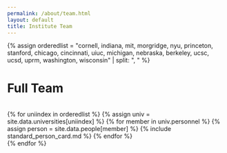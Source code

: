 ```yaml
---
permalink: /about/team.html
layout: default
title: Institute Team
---
```


{% assign orderedlist = "cornell, indiana, mit, morgridge, nyu, princeton, stanford, chicago, cincinnati, uiuc, michigan, nebraska, berkeley, ucsc, ucsd, uprm, washington, wisconsin" | split: ", " %}

<h1>Full Team</h1><br>

<div class="container-fluid">
<div class="row">
{% for uniindex in orderedlist %}
{% assign univ = site.data.universities[uniindex] %}
  {% for member in univ.personnel  %}
       {% assign person = site.data.people[member] %}
       {% include standard_person_card.md %}
  {% endfor %}
  <br>
{% endfor %}
</div>
</div>


